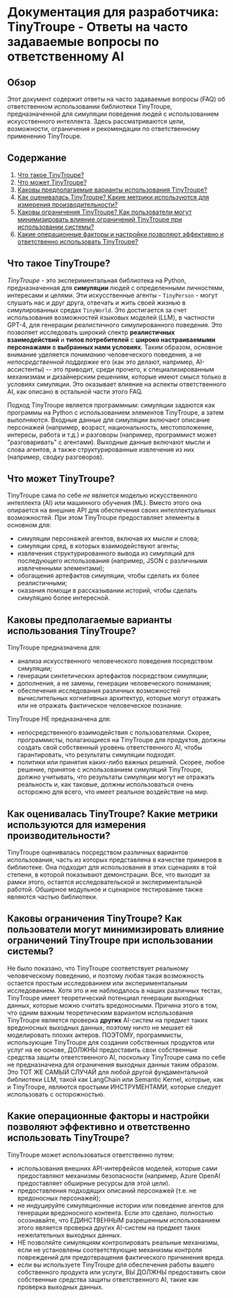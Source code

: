 # Документация для разработчика: TinyTroupe - Ответы на часто задаваемые вопросы по ответственному AI

## Обзор

Этот документ содержит ответы на часто задаваемые вопросы (FAQ) об ответственном использовании библиотеки TinyTroupe, предназначенной для симуляции поведения людей с использованием искусственного интеллекта. Здесь рассматриваются цели, возможности, ограничения и рекомендации по ответственному применению TinyTroupe.

## Содержание

1. [Что такое TinyTroupe?](#что-такое-tinytroupe)
2. [Что может TinyTroupe?](#что-может-tinytroupe)
3. [Каковы предполагаемые варианты использования TinyTroupe?](#каковы-предполагаемые-варианты-использования-tinytroupe)
4. [Как оценивалась TinyTroupe? Какие метрики используются для измерения производительности?](#как-оценивалась-tinytroupe-какие-метрики-используются-для-измерения-производительности)
5. [Каковы ограничения TinyTroupe? Как пользователи могут минимизировать влияние ограничений TinyTroupe при использовании системы?](#каковы-ограничения-tinytroupe-как-пользователи-могут-минимизировать-влияние-ограничений-tinytroupe-при-использовании-системы)
6. [Какие операционные факторы и настройки позволяют эффективно и ответственно использовать TinyTroupe?](#какие-операционные-факторы-и-настройки-позволяют-эффективно-и-ответственно-использовать-tinytroupe)

## Что такое TinyTroupe?

*TinyTroupe* - это экспериментальная библиотека на Python, предназначенная для **симуляции** людей с определенными личностями, интересами и целями. Эти искусственные агенты - `TinyPerson` - могут слушать нас и друг друга, отвечать и жить своей жизнью в симулированных средах `TinyWorld`. Это достигается за счет использования возможностей языковых моделей (LLM), в частности GPT-4, для генерации реалистичного симулированного поведения. Это позволяет исследовать широкий спектр **реалистичных взаимодействий** и **типов потребителей** с **широко настраиваемыми персонажами** в **выбранных нами условиях**. Таким образом, основное внимание уделяется *пониманию* человеческого поведения, а не *непосредственной поддержке* его (как это делают, например, AI-ассистенты) -- это приводит, среди прочего, к специализированным механизмам и дизайнерским решениям, которые имеют смысл только в условиях симуляции. Это оказывает влияние на аспекты ответственного AI, как описано в остальной части этого FAQ.

Подход TinyTroupe является программным: симуляции задаются как программы на Python с использованием элементов TinyTroupe, а затем выполняются. Входные данные для симуляции включают описание персонажей (например, возраст, национальность, местоположение, интересы, работа и т.д.) и разговоры (например, программист может "разговаривать" с агентами). Выходные данные включают мысли и слова агентов, а также структурированные извлечения из них (например, сводку разговоров).

## Что может TinyTroupe?

TinyTroupe сама по себе _не_ является моделью искусственного интеллекта (AI) или машинного обучения (ML). Вместо этого она опирается на внешние API для обеспечения своих интеллектуальных возможностей. При этом TinyTroupe предоставляет элементы в основном для:

- симуляции персонажей агентов, включая их мысли и слова;
- симуляции сред, в которых взаимодействуют агенты;
- извлечения структурированного вывода из симуляций для последующего использования (например, JSON с различными извлеченными элементами);
- обогащения артефактов симуляции, чтобы сделать их более реалистичными;
- оказания помощи в рассказывании историй, чтобы сделать симуляцию более интересной.

## Каковы предполагаемые варианты использования TinyTroupe?

TinyTroupe предназначена для:

- анализа искусственного человеческого поведения посредством симуляции;
- генерации синтетических артефактов посредством симуляции;
- дополнения, а не замены, генерации человеческого понимания;
- обеспечения исследования различных возможностей вычислительных когнитивных архитектур, которые могут отражать или не отражать фактическое человеческое познание.

TinyTroupe НЕ предназначена для:

- непосредственного взаимодействия с пользователями. Скорее, программисты, полагающиеся на TinyTroupe для продуктов, должны создать свой собственный уровень ответственного AI, чтобы гарантировать, что результаты симуляции подходят.
- политики или принятия каких-либо важных решений. Скорее, любое решение, принятое с использованием симуляций TinyTroupe, должно учитывать, что результаты симуляции могут не отражать реальность и, как таковые, должны использоваться очень осторожно для всего, что имеет реальное воздействие на мир.

## Как оценивалась TinyTroupe? Какие метрики используются для измерения производительности?

TinyTroupe оценивалась посредством различных вариантов использования, часть из которых представлена в качестве примеров в библиотеке. Она подходит для использования в этих сценариях в той степени, в которой показывают демонстрации. Все, что выходит за рамки этого, остается исследовательской и экспериментальной работой. Обширное модульное и сценарное тестирование также являются частью библиотеки.

## Каковы ограничения TinyTroupe? Как пользователи могут минимизировать влияние ограничений TinyTroupe при использовании системы?

Не было показано, что TinyTroupe соответствует реальному человеческому поведению, и поэтому любая такая возможность остается простым исследованием или экспериментальным исследованием.
Хотя это и не наблюдалось в наших различных тестах, TinyTroupe имеет теоретический потенциал генерации выходных данных, которые можно считать вредоносными. Причина этого в том, что одним важным теоретическим вариантом использования TinyTroupe является проверка **других** AI-систем на предмет таких вредоносных выходных данных, поэтому ничто не мешает ей моделировать плохих актеров. ПОЭТОМУ, программисты, использующие TinyTroupe для создания собственных продуктов или услуг на ее основе, ДОЛЖНЫ предоставить свои собственные средства защиты ответственного AI, поскольку TinyTroupe сама по себе не предназначена для ограничения выходных данных таким образом. Это ТОТ ЖЕ САМЫЙ СЛУЧАЙ для любой другой фундаментальной библиотеки LLM, такой как LangChain или Semantic Kernel, которые, как и TinyTroupe, являются простыми ИНСТРУМЕНТАМИ, которые следует использовать с осторожностью.

## Какие операционные факторы и настройки позволяют эффективно и ответственно использовать TinyTroupe?

TinyTroupe может использоваться ответственно путем:

- использования внешних API-интерфейсов моделей, которые сами предоставляют механизмы безопасности (например, Azure OpenAI предоставляет обширные ресурсы для этой цели).
- предоставления подходящих описаний персонажей (т.е. не вредоносных персонажей);
- не индуцируйте симуляционные истории или поведение агентов для генерации вредоносного контента. Если это сделано, полностью осознавайте, что ЕДИНСТВЕННЫМ разрешенным использованием этого является проверка других AI-систем на предмет таких нежелательных выходных данных.
- НЕ позволяйте симуляциям контролировать реальные механизмы, если не установлены соответствующие механизмы контроля повреждений для предотвращения фактического причинения вреда.
- если вы используете TinyTroupe для обеспечения работы вашего собственного продукта или услуги, ВЫ ДОЛЖНЫ предоставить свои собственные средства защиты ответственного AI, такие как проверка выходных данных.